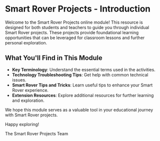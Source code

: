 # Smart Rover Projects - Introduction

Welcome to the Smart Rover Projects online module! This resource is designed for both students and teachers to guide you through individual Smart Rover projects. These projects provide foundational learning opportunities that can be leveraged for classroom lessons and further personal exploration.

## What You'll Find in This Module

- **Key Terminology**: Understand the essential terms used in the activities.
- **Technology Troubleshooting Tips**: Get help with common technical issues.
- **Smart Rover Tips and Tricks**: Learn useful tips to enhance your Smart Rover experience.
- **Extension Resources**: Explore additional resources for further learning and exploration.

We hope this module serves as a valuable tool in your educational journey with Smart Rover projects.

Happy exploring!

The Smart Rover Projects Team